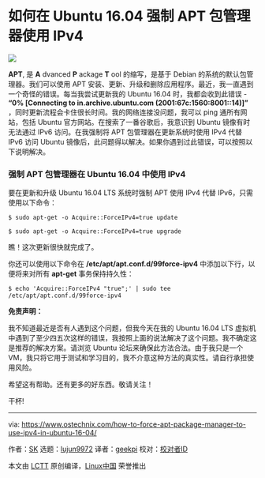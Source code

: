如何在 Ubuntu 16.04 强制 APT 包管理器使用 IPv4
======

![](https://www.ostechnix.com/wp-content/uploads/2018/09/ipv4-720x340.png)

**APT**, 是 **A** dvanced **P** ackage **T** ool 的缩写，是基于 Debian 的系统的默认包管理器。我们可以使用 APT 安装、更新、升级和删除应用程序。最近，我一直遇到一个奇怪的错误。每当我尝试更新我的 Ubuntu 16.04 时，我都会收到此错误 - **“0% [Connecting to in.archive.ubuntu.com (2001:67c:1560:8001::14)]”** ，同时更新流程会卡住很长时间。我的网络连接没问题，我可以 ping 通所有网站，包括 Ubuntu 官方网站。在搜索了一番谷歌后，我意识到 Ubuntu 镜像有时无法通过 IPv6 访问。在我强制将 APT 包管理器在更新系统时使用 IPv4 代替 IPv6 访问 Ubuntu 镜像后，此问题得以解决。如果你遇到过此错误，可以按照以下说明解决。

### 强制 APT 包管理器在 Ubuntu 16.04 中使用 IPv4

要在更新和升级 Ubuntu 16.04 LTS 系统时强制 APT 使用 IPv4 代替 IPv6，只需使用以下命令：

```
$ sudo apt-get -o Acquire::ForceIPv4=true update

$ sudo apt-get -o Acquire::ForceIPv4=true upgrade
```

瞧！这次更新很快就完成了。

你还可以使用以下命令在 **/etc/apt/apt.conf.d/99force-ipv4** 中添加以下行，以便将来对所有 **apt-get** 事务保持持久性：

```
$ echo 'Acquire::ForceIPv4 "true";' | sudo tee /etc/apt/apt.conf.d/99force-ipv4
```

**免责声明：**

我不知道最近是否有人遇到这个问题，但我今天在我的 Ubuntu 16.04 LTS 虚拟机中遇到了至少四五次这样的错误，我按照上面的说法解决了这个问题。我不确定这是推荐的解决方案。请浏览 Ubuntu 论坛来确保此方法合法。由于我只是一个 VM，我只将它用于测试和学习目的，我不介意这种方法的真实性。请自行承担使用风险。

希望这有帮助。还有更多的好东西。敬请关注！

干杯!



--------------------------------------------------------------------------------

via: https://www.ostechnix.com/how-to-force-apt-package-manager-to-use-ipv4-in-ubuntu-16-04/

作者：[SK][a]
选题：[lujun9972](https://github.com/lujun9972)
译者：[geekpi](https://github.com/geekpi)
校对：[校对者ID](https://github.com/校对者ID)

本文由 [LCTT](https://github.com/LCTT/TranslateProject) 原创编译，[Linux中国](https://linux.cn/) 荣誉推出

[a]: https://www.ostechnix.com/author/sk/
